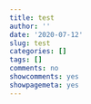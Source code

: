 ```yaml
---
title: test
author: ''
date: '2020-07-12'
slug: test
categories: []
tags: []
comments: no
showcomments: yes
showpagemeta: yes
---
```

